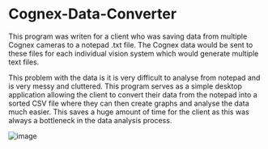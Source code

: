 # Cognex-Data-Converter
This program was writen for a client who was saving data from multiple Cognex cameras to a notepad .txt file. The Cognex data would be sent to these files for each individual vision system which would generate multiple text files.

This problem with the data is it is very difficult to analyse from notepad and is very messy and cluttered. This program serves as a simple desktop application allowing the client to convert their data from the notepad into a sorted CSV file where they can then create graphs and analyse the data much easier. This saves a huge amount of time for the client as this was always a bottleneck in the data analysis process.

![image](https://user-images.githubusercontent.com/76489588/165964236-db0e3112-b6ac-48e8-847a-3a837dabd956.png)

